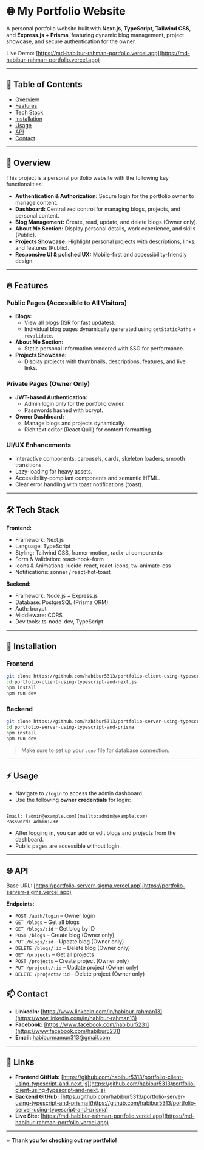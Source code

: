 # 🌐 My Portfolio Website

A personal portfolio website built with **Next.js**, **TypeScript**, **Tailwind CSS**, and **Express.js + Prisma**, featuring dynamic blog management, project showcase, and secure authentication for the owner.  

Live Demo: [https://md-habibur-rahman-portfolio.vercel.app](https://md-habibur-rahman-portfolio.vercel.app)

---

## 📝 Table of Contents

- [Overview](#-overview)  
- [Features](#-features)  
- [Tech Stack](#-tech-stack)  
- [Installation](#-installation)  
- [Usage](#-usage)  
- [API](#-api)   
- [Contact](#-contact)  

---

## 🌟 Overview

This project is a personal portfolio website with the following key functionalities:

- **Authentication & Authorization:** Secure login for the portfolio owner to manage content.
- **Dashboard:** Centralized control for managing blogs, projects, and personal content.
- **Blog Management:** Create, read, update, and delete blogs (Owner only).
- **About Me Section:** Display personal details, work experience, and skills (Public).  
- **Projects Showcase:** Highlight personal projects with descriptions, links, and features (Public).  
- **Responsive UI & polished UX:** Mobile-first and accessibility-friendly design.

---

## 🔥 Features

### Public Pages (Accessible to All Visitors)
- **Blogs:**  
  - View all blogs (ISR for fast updates).  
  - Individual blog pages dynamically generated using `getStaticPaths` + `revalidate`.
- **About Me Section:**  
  - Static personal information rendered with SSG for performance.  
- **Projects Showcase:**  
  - Display projects with thumbnails, descriptions, features, and live links.  

### Private Pages (Owner Only)
- **JWT-based Authentication:**  
  - Admin login only for the portfolio owner.  
  - Passwords hashed with bcrypt.
- **Owner Dashboard:**  
  - Manage blogs and projects dynamically.  
  - Rich text editor (React Quill) for content formatting.  

### UI/UX Enhancements
- Interactive components: carousels, cards, skeleton loaders, smooth transitions.  
- Lazy-loading for heavy assets.  
- Accessibility-compliant components and semantic HTML.  
- Clear error handling with toast notifications (toast).  

---

## 🛠️ Tech Stack

**Frontend:**
- Framework: Next.js  
- Language: TypeScript  
- Styling: Tailwind CSS, framer-motion, radix-ui components  
- Form & Validation: react-hook-form 
- Icons & Animations: lucide-react, react-icons, tw-animate-css  
- Notifications: sonner / react-hot-toast  

**Backend:**
- Framework: Node.js + Express.js  
- Database: PostgreSQL (Prisma ORM)  
- Auth:  bcrypt  
- Middleware: CORS
- Dev tools: ts-node-dev, TypeScript  

---

## 🚀 Installation

### Frontend
```bash
git clone https://github.com/habibur5313/portfolio-client-using-typescript-and-next.js
cd portfolio-client-using-typescript-and-next.js
npm install
npm run dev
````

### Backend

```bash
git clone https://github.com/habibur5313/portfolio-server-using-typescript-and-prisma
cd portfolio-server-using-typescript-and-prisma
npm install
npm run dev
```

> Make sure to set up your `.env` file for database connection.

---

## ⚡ Usage

- Navigate to `/login` to access the admin dashboard.  
- Use the following **owner credentials** for login:  

```

Email: [admin@example.com](mailto:admin@example.com)
Password: Admin123#

```

- After logging in, you can add or edit blogs and projects from the dashboard.  
- Public pages are accessible without login.

---

## 🌐 API

Base URL: [https://portfolio-serverr-sigma.vercel.app](https://portfolio-serverr-sigma.vercel.app)

**Endpoints:**

* `POST /auth/login` – Owner login
* `GET /blogs` – Get all blogs
* `GET /blogs/:id` – Get blog by ID
* `POST /blogs` – Create blog (Owner only)
* `PUT /blogs/:id` – Update blog (Owner only)
* `DELETE /blogs/:id` – Delete blog (Owner only)
* `GET /projects` – Get all projects
* `POST /projects` – Create project (Owner only)
* `PUT /projects/:id` – Update project (Owner only)
* `DELETE /projects/:id` – Delete project (Owner only)


## 📫 Contact

* **LinkedIn:** [https://www.linkedin.com/in/habibur-rahman13](https://www.linkedin.com/in/habibur-rahman13)
* **Facebook:** [https://www.facebook.com/habibur5231](https://www.facebook.com/habibur5231)
* **Email:** [habiburmamun313@gmail.com](mailto:habiburmamun313@gmail.com)

---

## 🔗 Links

* **Frontend GitHub:** [https://github.com/habibur5313/portfolio-client-using-typescript-and-next.js](https://github.com/habibur5313/portfolio-client-using-typescript-and-next.js)
* **Backend GitHub:** [https://github.com/habibur5313/portfolio-server-using-typescript-and-prisma](https://github.com/habibur5313/portfolio-server-using-typescript-and-prisma)
* **Live Site:** [https://md-habibur-rahman-portfolio.vercel.app](https://md-habibur-rahman-portfolio.vercel.app)

---

⭐ **Thank you for checking out my portfolio!**
